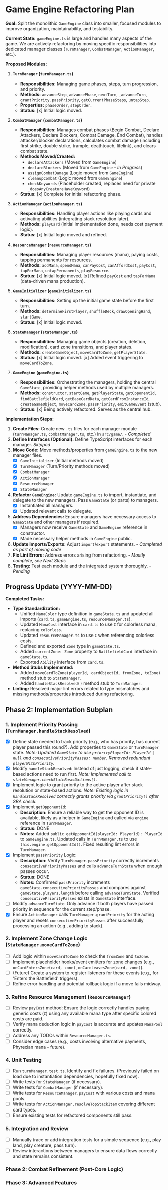 # Game Engine Refactoring Plan

**Goal:** Split the monolithic `GameEngine` class into smaller, focused modules to improve organization, maintainability, and testability.

**Current State:** `gameEngine.ts` is large and handles many aspects of the game. We are actively refactoring by moving specific responsibilities into dedicated manager classes (`TurnManager`, `CombatManager`, `ActionManager`, etc.).

**Proposed Modules:**

1.  **`TurnManager` (`turnManager.ts`)**
    *   **Responsibilities:** Managing game phases, steps, turn progression, and priority.
    *   **Methods:** `advanceStep`, `advancePhase`, `nextTurn`, `_advanceTurn`, `grantPriority`, `passPriority`, `getCurrentPhaseSteps`, `untapStep`.
    *   **Properties:** `phaseOrder`, `stepOrder`.
    *   **Status:** [x] Initial logic moved.

2.  **`CombatManager` (`combatManager.ts`)**
    *   **Responsibilities:** Manages combat phases (Begin Combat, Declare Attackers, Declare Blockers, Combat Damage, End Combat), handles attacker/blocker declarations, calculates combat damage (including first strike, double strike, trample, deathtouch, lifelink), and clears combat state.
    *   **Methods Moved/Created:**
        *   `declareAttackers` (Moved from `GameEngine`)
        *   `declareBlockers` (Moved from `GameEngine` - *In Progress*)
        *   `assignCombatDamage` (Logic moved from `GameEngine`)
        *   `cleanupCombat` (Logic moved from `GameEngine`)
        *   `checkKeywords` (Placeholder created, replaces need for private `_doesAnyCreatureHaveKeyword`)
    *   **Status:** [x] Complete for initial refactoring phase.

3.  **`ActionManager` (`actionManager.ts`)**
    *   **Responsibilities:** Handling player actions like playing cards and activating abilities (integrating stack resolution later).
    *   **Methods:** `playCard` (initial implementation done, needs cost payment logic).
    *   **Status:** [x] Initial logic moved and refined.

4.  **`ResourceManager` (`resourceManager.ts`)**
    *   **Responsibilities:** Managing player resources (mana), paying costs, tapping permanents for resources.
    *   **Methods:** `addMana`, `spendMana`, `canPayCost`, `canAffordCost`, `payCost`, `tapForMana`, `untapPermanents`, `playResource`.
    *   **Status:** [x] Initial logic moved. [x] Refined `payCost` and `tapForMana` (data-driven mana production).

5.  **`GameInitializer` (`gameInitializer.ts`)**
    *   **Responsibilities:** Setting up the initial game state before the first turn.
    *   **Methods:** `determineFirstPlayer`, `shuffleDeck`, `drawOpeningHand`, `startGame`.
    *   **Status:** [x] Initial logic moved.

6.  **`StateManager` (`stateManager.ts`)**
    *   **Responsibilities:** Managing game objects (creation, deletion, modification), card zone transitions, and player states.
    *   **Methods:** `createGameObject`, `moveCardToZone`, `getPlayerState`.
    *   **Status:** [x] Initial logic moved. [x] Added event triggering to `moveCardToZone`.

7.  **`GameEngine` (`gameEngine.ts`)**
    *   **Responsibilities:** Orchestrating the managers, holding the central `GameState`, providing helper methods used by multiple managers.
    *   **Methods:** `constructor`, `startGame`, `getPlayerState`, `getOpponentId`, `findBattlefieldCard`, `getBaseCardData`, `getCardFromInstanceId`, `createGameObject`, `moveCardZone`, `passPriority`, `emitGameEvent` (stub).
    *   **Status:** [x] Being actively refactored. Serves as the central hub.

**Implementation Steps:**

1.  **Create Files:** Create new `.ts` files for each manager module (`turnManager.ts`, `combatManager.ts`, etc.) in `src/game/`. - *Completed*
2.  **Define Interfaces (Optional):** Define TypeScript interfaces for each manager. *Skipped*
3.  **Move Code:** Move methods/properties from `gameEngine.ts` to the new manager files.
    *   [x] `GameInitializer` (Initial methods moved)
    *   [x] `TurnManager` (Turn/Priority methods moved)
    *   [x] `CombatManager`
    *   [x] `ActionManager`
    *   [x] `ResourceManager`
    *   [x] `StateManager`
4.  **Refactor `GameEngine`:** Update `gameEngine.ts` to import, instantiate, and delegate to the new managers. Pass `GameState` (or parts) to managers.
    *   [x] Instantiated all managers.
    *   [x] Updated relevant calls to delegate.
5.  **Address Dependencies:** Ensure managers have necessary access to `GameState` and other managers if required.
    *   [x] Managers now receive `GameState` and `GameEngine` reference in constructor.
    *   [x] Made necessary helper methods in `GameEngine` public.
6.  **Update Imports/Exports:** Adjust `import`/`export` statements. - *Completed as part of moving code*
7.  **Fix Lint Errors:** Address errors arising from refactoring. - *Mostly complete, see Next Steps*
8.  **Testing:** Test each module and the integrated system thoroughly. - *Pending*

## Progress Update (YYYY-MM-DD)

**Completed Tasks:**

*   **Type Standardization:**
    *   Unified `ManaColor` type definition in `gameState.ts` and updated all imports (`card.ts`, `gameEngine.ts`, `resourceManager.ts`).
    *   Updated `ManaCost` interface in `card.ts` to use `C` for colorless mana, replacing `colorless`.
    *   Updated `resourceManager.ts` to use `C` when referencing colorless costs.
    *   Defined and exported `Zone` type in `gameState.ts`.
    *   Added `currentZone: Zone` property to `BattlefieldCard` interface in `gameState.ts`.
    *   Exported `Ability` interface from `card.ts`.
*   **Method Stubs Implemented:**
    *   Added `moveCardToZone(playerId, cardObjectId, fromZone, toZone)` method stub to `StateManager`.
    *   Added `handleStackResolved()` method stub to `TurnManager`.
*   **Linting:** Resolved major lint errors related to type mismatches and missing methods/properties introduced during refactoring.

## Phase 2: Implementation Subplan

### 1. Implement Priority Passing (`TurnManager.handleStackResolved`)
   - [x] Define state needed to track priority (e.g., who has priority, has current player passed this round?). Add properties to `GameState` or `TurnManager` state.
     *Note: Updated `GameState` to use `priorityPlayerId: PlayerId | null` and `consecutivePriorityPasses: number`. Removed redundant `playerWithPriority`.* 
   - [x] Modify `handleStackResolved`: Instead of just logging, check if state-based actions need to run first.
     *Note: Implemented call to `stateManager.checkStateBasedActions()`.* 
   - [x] Implement logic to grant priority to the active player after stack resolution or state-based actions.
     *Note: Existing logic in `handleStackResolved` correctly grants priority via `grantPriority()` after SBA check.* 
   - [x] Implement `getOpponentId`: 
        - **Description:** Ensure a reliable way to get the opponent ID is available, likely as a helper in `GameEngine` and called via `engine` reference in `TurnManager`.
        - **Status:** DONE
        - **Notes:** Added `public getOpponentId(playerId: PlayerId): PlayerId` to `GameEngine.ts`. Updated calls in `TurnManager.ts` to use `this.engine.getOpponentId()`. Fixed resulting lint errors in `TurnManager`.
   - [x] Implement `passPriority` Logic: 
        - **Description:** Verify `TurnManager.passPriority` correctly increments `consecutivePriorityPasses` and calls `advanceTurnState` when enough passes occur.
        - **Status:** DONE
        - **Notes:** Confirmed `passPriority` increments `gameState.consecutivePriorityPasses` and compares against `gameState.players.length` before calling `advanceTurnState`. Verified `consecutivePriorityPasses` exists in `GameState` interface.
   - [ ] Modify `advanceTurnState`: Only advance if both players have passed priority in sequence for the current step/phase.
   - [x] Ensure `ActionManager` calls `TurnManager.grantPriority` for the acting player and resets `consecutivePriorityPasses` after successfully processing an action (e.g., adding to stack).

### 2. Implement Zone Change Logic (`StateManager.moveCardToZone`)
   - [ ] Add logic within `moveCardToZone` to check the `fromZone` and `toZone`.
   - [ ] Implement placeholder hooks/event emitters for zone changes (e.g., `onCardEntersZone(card, zone)`, `onCardLeavesZone(card, zone)`).
   - [ ] (Future) Create a system to register listeners for these events (e.g., for 'Enters the Battlefield' triggers).
   - [ ] Refine error handling and potential rollback logic if a move fails midway.

### 3. Refine Resource Management (`ResourceManager`)
   - [ ] Review `payCost` method: Ensure the logic correctly handles paying generic costs (`C`) using any available mana type after specific colored costs are paid.
   - [ ] Verify mana deduction logic in `payCost` is accurate and updates `ManaPool` correctly.
   - [ ] Address any TODOs within `ResourceManager.ts`.
   - [ ] Consider edge cases (e.g., costs involving alternative payments, Phyrexian mana - future).

### 4. Unit Testing
   - [ ] Run `turnManager.test.ts`. Identify and fix failures. (Previously failed on load due to instantiation dependencies, hopefully fixed now).
   - [ ] Write tests for `StateManager` (if necessary).
   - [ ] Write tests for `CombatManager` (if necessary).
   - [ ] Write tests for `ResourceManager.payCost` with various costs and mana pools.
   - [ ] Write tests for `ActionManager.resolveTopStackItem` covering different card types.
   - [ ] Ensure existing tests for refactored components still pass.

### 5. Integration and Review
   - [ ] Manually trace or add integration tests for a simple sequence (e.g., play land, play creature, pass turn).
   - [ ] Review interactions between managers to ensure data flows correctly and state remains consistent.

### Phase 2: Combat Refinement (Post-Core Logic)
 
### Phase 3: Advanced Features
